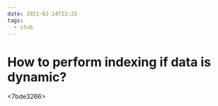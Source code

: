 ```yaml
---
date: 2021-02-24T23:23
tags: 
  - stub
---
```


# How to perform indexing if data is dynamic?

<7bde3266>

